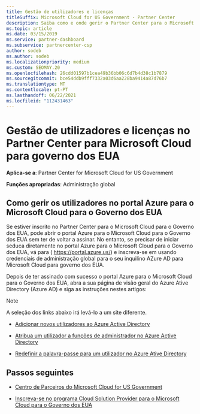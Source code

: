 ```yaml
---
title: Gestão de utilizadores e licenças
titleSuffix: Microsoft Cloud for US Government - Partner Center
description: Saiba como e onde gerir o Partner Center para o Microsoft Cloud para parceiros, clientes e licenças do Governo dos EUA, bem como resets de password.
ms.topic: article
ms.date: 03/15/2019
ms.service: partner-dashboard
ms.subservice: partnercenter-csp
author: sodeb
ms.author: sodeb
ms.localizationpriority: medium
ms.custom: SEOMAY.20
ms.openlocfilehash: 26cdd01597b1cea49b36bb06c6d7b4d38c1b7879
ms.sourcegitcommit: bce54ddb9fff7332a03d6aa228ba9414a87d76b7
ms.translationtype: MT
ms.contentlocale: pt-PT
ms.lasthandoff: 06/22/2021
ms.locfileid: "112431463"
---
```

# <a name="user-and-license-management-in-partner-center-for-microsoft-cloud-for-us-government"></a>Gestão de utilizadores e licenças no Partner Center para Microsoft Cloud para governo dos EUA

**Aplica-se a**: Partner Center for Microsoft Cloud for US Government

**Funções apropriadas**: Administração global

## <a name="how-to-manage-users-in-the-azure-portal-for-microsoft-cloud-for-us-government"></a>Como gerir os utilizadores no portal Azure para o Microsoft Cloud para o Governo dos EUA

Se estiver inscrito no Partner Center para o Microsoft Cloud para o Governo dos EUA, pode abrir o portal Azure para o Microsoft Cloud para o Governo dos EUA sem ter de voltar a assinar. No entanto, se precisar de iniciar seduca diretamente no portal Azure para o Microsoft Cloud para o Governo dos EUA, vá para ( https://portal.azure.us/) e inscreva-se em usando credenciais de administração global para o seu inquilino AZure AD para Microsoft Cloud para governo dos EUA.

Depois de ter assinado com sucesso o portal Azure para o Microsoft Cloud para o Governo dos EUA, abra a sua página de visão geral do Azure Ative Directory (Azure AD) e siga as instruções nestes artigos:

> [!NOTE]  
> A seleção dos links abaixo irá levá-lo a um site diferente. 

- [Adicionar novos utilizadores ao Azure Active Directory](/azure/active-directory/active-directory-users-create-azure-portal)

- [Atribua um utilizador a funções de administrador no Azure Active Directory](/azure/active-directory/active-directory-users-assign-role-azure-portal)

- [Redefinir a palavra-passe para um utilizador no Azure Ative Directory](/azure/active-directory/active-directory-users-reset-password-azure-portal)

## <a name="next-steps"></a>Passos seguintes

- [Centro de Parceiros do Microsoft Cloud for US Government](partner-center-for-microsoft-us-govt-cloud.md)

- [Inscreva-se no programa Cloud Solution Provider para o Microsoft Cloud para o Governo dos EUA](enroll-in-csp-for-microsoft-us-govt-cloud.md)